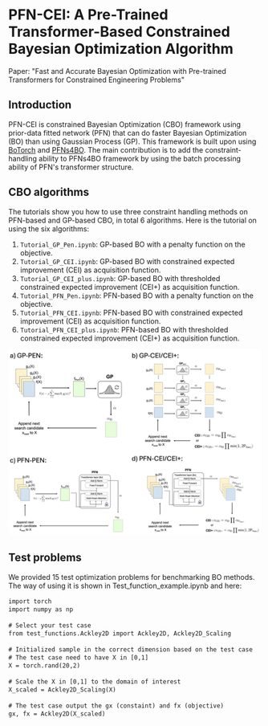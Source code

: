 # PFN-CEI: A Pre-Trained Transformer-Based Constrained Bayesian Optimization Algorithm


Paper: "Fast and Accurate Bayesian Optimization with Pre-trained Transformers for Constrained Engineering Problems"

## Introduction
PFN-CEI is constrained Bayesian Optimization (CBO) framework using prior-data fitted network (PFN) that can do faster Bayesian Optimization (BO) than using Gaussian Process (GP). This framework is built upon using [BoTorch](https://github.com/pytorch/botorch) and [PFNs4BO](https://github.com/automl/PFNs4BO). The main contribution is to add the constraint-handling ability to PFNs4BO framework by using the batch processing ability of PFN's transformer structure.  

## CBO algorithms
The tutorials show you how to use three constraint handling methods on PFN-based and GP-based CBO, in total 6 algorithms. Here is the tutorial on using the six algorithms:
1. `Tutorial_GP_Pen.ipynb`: GP-based BO with a penalty function on the objective.
2. `Tutorial_GP_CEI.ipynb`: GP-based BO with constrained expected improvement (CEI) as acquisition function.
3. `Tutorial_GP_CEI_plus.ipynb`: GP-based BO with thresholded constrained expected improvement (CEI+) as acquisition function.
4. `Tutorial_PFN_Pen.ipynb`: PFN-based BO with a penalty function on the objective.
5. `Tutorial_PFN_CEI.ipynb`: PFN-based BO with constrained expected improvement (CEI) as acquisition function.
6. `Tutorial_PFN_CEI_plus.ipynb`: PFN-based BO with thresholded constrained expected improvement (CEI+) as acquisition function.

![Visual](image.png)

## Test problems
We provided 15 test optimization problems for benchmarking BO methods. The way of using it is shown in Test_function_example.ipynb and here:
```
import torch
import numpy as np

# Select your test case
from test_functions.Ackley2D import Ackley2D, Ackley2D_Scaling

# Initialized sample in the correct dimension based on the test case
# The test case need to have X in [0,1]
X = torch.rand(20,2)

# Scale the X in [0,1] to the domain of interest
X_scaled = Ackley2D_Scaling(X)

# The test case output the gx (constaint) and fx (objective)
gx, fx = Ackley2D(X_scaled)
```
